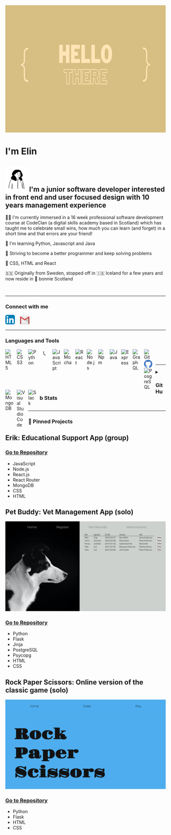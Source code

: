 
<div>
<img src="images/hello (3).png" title="Banner-image" **alt="Banner-image" width="1200" height="400"/>
</div>
 
<h1 align="left"> I'm Elin </h1> 

<h2 align="left"> <img src="images/peep-11.png" title="Banner-image" **alt="Banner-image" width="70" height="80"/>  I'm a junior software developer interested in front end and user focused design with 10 years management experience</h2>


👩‍💻 I'm currently immersed in a 16 week professional software development course at CodeClan (a digital skills academy based in Scotland) which has taught me to celebrate small wins, how much you can learn (and forget) in a short time and that errors are your friend!

:telescope: I'm learning Python, Javascript and Java

:seedling: Striving to become a better programmer and keep solving problems

💙 CSS, HTML and React

🇸🇪 Originally from Sweden, stopped off in 🇮🇸 Iceland for a few years and now reside in 🏴󠁧󠁢󠁳󠁣󠁴󠁿 bonnie Scotland

<img src="https://komarev.com/ghpvc/?username=ElinVS&style=flat-circle&color=3685B5" alt=""/>

---

### Connect with me 
 
<p align="left">
   <a href="https://www.linkedin.com/in/elin-svennberg-331605108//"><img width="30" alt="LinkedIn" src="images/square_linkedin.png" padding="10"></a>&nbsp;&nbsp;&nbsp;
   <a href="mailto:elinvsvennberg@gmail.com"><img width="30" alt="Gmail" src="images/gmail_icon.png"></a>
</p>

---

<h3>Languages and Tools</h3>

<img align="left" alt="HTML5" width="26px" src="https://cdn.jsdelivr.net/gh/devicons/devicon/icons/html5/html5-original.svg" style="padding-right:10px;" />
<img align="left" alt="CSS3" width="26px" src="https://cdn.jsdelivr.net/gh/devicons/devicon/icons/css3/css3-original.svg" style="padding-right:10px;" />
<img align="left" alt="Python" width="26px" src="https://cdn.jsdelivr.net/gh/devicons/devicon/icons/python/python-original.svg" style="padding-right:10px;" />
<img align="left" alt="Flask" width="30px" height="26"src="images/flask2.png" style="padding-right:10px;" />
<img align="left" alt="JavaScript" width="26px" src="https://cdn.jsdelivr.net/gh/devicons/devicon/icons/javascript/javascript-original.svg" style="padding-right:10px;" />
<img align="left" alt="Mocha" width="26px" src="https://cdn.jsdelivr.net/gh/devicons/devicon/icons/mocha/mocha-plain.svg" style="padding-right:10px;" />
<img align="left" alt="React" width="26px" src="https://cdn.jsdelivr.net/gh/devicons/devicon/icons/react/react-original.svg" style="padding-right:10px;" />
<img align="left" alt="Node.js" width="26px" src="https://cdn.jsdelivr.net/gh/devicons/devicon/icons/nodejs/nodejs-original.svg" style="padding-right:10px;" />
<img align="left" alt="Npm" width="26px" src="https://cdn.jsdelivr.net/gh/devicons/devicon/icons/npm/npm-original-wordmark.svg" style="padding-right:10px;" />
<img align="left" alt="Java" width="26px" src="https://cdn.jsdelivr.net/gh/devicons/devicon/icons/java/java-original.svg" style="padding-right:10px;" />
<img align="left" alt="Express" width="26px" src="http://octo-hackathon.github.io/DigitalShowcase/images/expressIcon.png" style="padding-right:10px;" />
<img align="left" alt="GraphQL" width="26px" src="https://cdn.jsdelivr.net/gh/devicons/devicon/icons/graphql/graphql-plain.svg" style="padding-right:10px;" />
<img align="left" alt="Git" width="26px" src="https://cdn.jsdelivr.net/gh/devicons/devicon/icons/git/git-original.svg" style="padding-right:10px;" />
<img align="left" alt="Github" width="26px" src="images/github_blue.png" style="padding-right:10px;" />
<img align="left" alt="PosgreSQL" width="26px" src="https://cdn.jsdelivr.net/gh/devicons/devicon/icons/postgresql/postgresql-original.svg" style="padding-right:10px;" />
<img align="left" alt="MongoDB" width="26px" src="https://cdn.jsdelivr.net/gh/devicons/devicon/icons/mongodb/mongodb-original.svg" style="padding-right:10px;" />
<img align="left" alt="Visual Studio Code" width="26px" src="https://cdn.jsdelivr.net/gh/devicons/devicon/icons/vscode/vscode-original.svg" style="padding-right:10px;" />
<img align="left" alt="Slack" width="26px" src="https://cdn.jsdelivr.net/gh/devicons/devicon/icons/slack/slack-original.svg" style="padding-right:10px;" />
<br>
<br>

---

<details>
 <summary><h3>GitHub Stats</h3></summary>
  <img align="left" alt="Elin's GitHub Stats" src="https://github-readme-stats.vercel.app/api?username=ElinVS&show_icons=true&hide_border=false&title_color=3685B5&icon_color=D7BE82&bg_color=09131B&text_color=ffffff&border_color=3685B5" />
   <img align="left" alt="Elin's GitHub Stats" src="https://github-readme-stats.vercel.app/api/top-langs/?username=ElinVS&layout=compact&show_icons=true&hide_border=false&title_color=3685B5&icon_color=3685B5&bg_color=09131B&text_color=ffffff&border_color=3685B5" />
</details>

---
<h3>📌 Pinned Projects</h3>
 

## Erik: Educational Support App (group)

### [Go to Repository](https://github.com/ElinVS/Educational_aid)
* JavaScript
* Node.js
* React.js
* React Router
* MongoDB
* CSS
* HTML
 


## Pet Buddy: Vet Management App (solo)

<div align = "center">    
<img width="600px" alt="Pet-Buddy" src="https://github.com/ElinVS/vet_management_project/raw/main/static/images/pet_buddy.png">
</div>


### [Go to Repository](https://github.com/ElinVS/vet_management_project)
* Python
* Flask
* Jinja 
* PostgreSQL
* Psycopg
* HTML
* CSS


## Rock Paper Scissors: Online version of the classic game (solo)


<div align = "center">    
<img width="600px" alt="RPS" src="https://github.com/ElinVS/Rock_Paper_Scissors/raw/main/static/images/rps.png">
</div>

### [Go to Repository](https://github.com/ElinVS/Rock_Paper_Scissors)
* Python
* Flask
* HTML
* CSS


